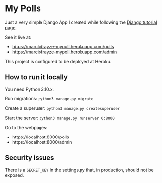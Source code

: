 # My Polls

Just a very simple Django App I created while following the [Django tutorial page](https://docs.djangoproject.com/en/4.0/intro/tutorial01).

See it live at: 
- https://marciofrayze-mypoll.herokuapp.com/polls
- https://marciofrayze-mypoll.herokuapp.com/admin

This project is configured to be deployed at Heroku.

## How to run it locally

You need Python 3.10.x.

Run migrations: `python3 manage.py migrate`

Create a superuser: `python3 manage.py createsuperuser`

Start the server: `python3 manage.py runserver 0:8000`

Go to the webpages:
- https://localhost:8000/polls
- https://localhost:8000/admin

## Security issues

There is a `SECRET_KEY` in the settings.py that, in production, should not be exposed.
